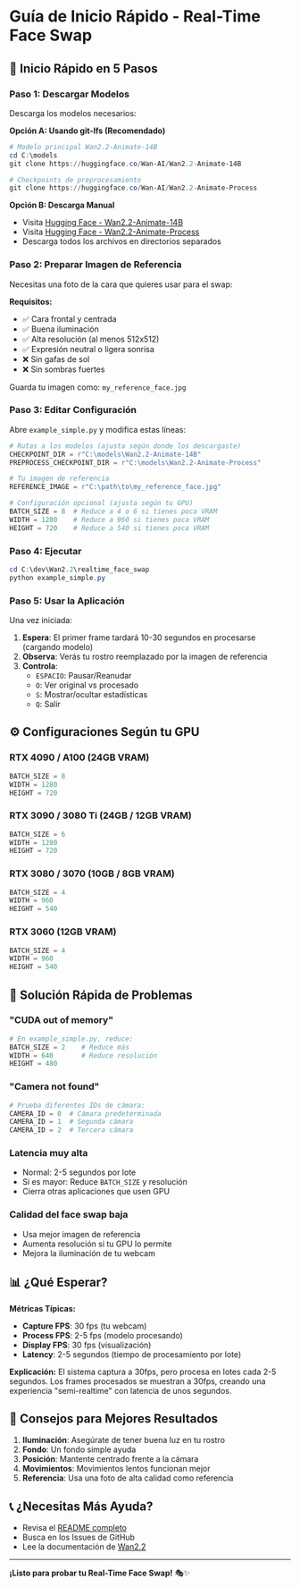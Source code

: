 # Guía de Inicio Rápido - Real-Time Face Swap

## 🚀 Inicio Rápido en 5 Pasos

### Paso 1: Descargar Modelos

Descarga los modelos necesarios:

**Opción A: Usando git-lfs (Recomendado)**
```powershell
# Modelo principal Wan2.2-Animate-14B
cd C:\models
git clone https://huggingface.co/Wan-AI/Wan2.2-Animate-14B

# Checkpoints de preprocesamiento
git clone https://huggingface.co/Wan-AI/Wan2.2-Animate-Process
```

**Opción B: Descarga Manual**
- Visita [Hugging Face - Wan2.2-Animate-14B](https://huggingface.co/Wan-AI/Wan2.2-Animate-14B)
- Visita [Hugging Face - Wan2.2-Animate-Process](https://huggingface.co/Wan-AI/Wan2.2-Animate-Process)
- Descarga todos los archivos en directorios separados

### Paso 2: Preparar Imagen de Referencia

Necesitas una foto de la cara que quieres usar para el swap:

**Requisitos:**
- ✅ Cara frontal y centrada
- ✅ Buena iluminación
- ✅ Alta resolución (al menos 512x512)
- ✅ Expresión neutral o ligera sonrisa
- ❌ Sin gafas de sol
- ❌ Sin sombras fuertes

Guarda tu imagen como: `my_reference_face.jpg`

### Paso 3: Editar Configuración

Abre `example_simple.py` y modifica estas líneas:

```python
# Rutas a los modelos (ajusta según donde los descargaste)
CHECKPOINT_DIR = r"C:\models\Wan2.2-Animate-14B"
PREPROCESS_CHECKPOINT_DIR = r"C:\models\Wan2.2-Animate-Process"

# Tu imagen de referencia
REFERENCE_IMAGE = r"C:\path\to\my_reference_face.jpg"

# Configuración opcional (ajusta según tu GPU)
BATCH_SIZE = 8  # Reduce a 4 o 6 si tienes poca VRAM
WIDTH = 1280    # Reduce a 960 si tienes poca VRAM
HEIGHT = 720    # Reduce a 540 si tienes poca VRAM
```

### Paso 4: Ejecutar

```powershell
cd C:\dev\Wan2.2\realtime_face_swap
python example_simple.py
```

### Paso 5: Usar la Aplicación

Una vez iniciada:

1. **Espera**: El primer frame tardará 10-30 segundos en procesarse (cargando modelo)
2. **Observa**: Verás tu rostro reemplazado por la imagen de referencia
3. **Controla**:
   - `ESPACIO`: Pausar/Reanudar
   - `O`: Ver original vs procesado
   - `S`: Mostrar/ocultar estadísticas
   - `Q`: Salir

## ⚙️ Configuraciones Según tu GPU

### RTX 4090 / A100 (24GB VRAM)
```python
BATCH_SIZE = 8
WIDTH = 1280
HEIGHT = 720
```

### RTX 3090 / 3080 Ti (24GB / 12GB VRAM)
```python
BATCH_SIZE = 6
WIDTH = 1280
HEIGHT = 720
```

### RTX 3080 / 3070 (10GB / 8GB VRAM)
```python
BATCH_SIZE = 4
WIDTH = 960
HEIGHT = 540
```

### RTX 3060 (12GB VRAM)
```python
BATCH_SIZE = 4
WIDTH = 960
HEIGHT = 540
```

## 🐛 Solución Rápida de Problemas

### "CUDA out of memory"
```python
# En example_simple.py, reduce:
BATCH_SIZE = 2    # Reduce más
WIDTH = 640       # Reduce resolución
HEIGHT = 480
```

### "Camera not found"
```python
# Prueba diferentes IDs de cámara:
CAMERA_ID = 0  # Cámara predeterminada
CAMERA_ID = 1  # Segunda cámara
CAMERA_ID = 2  # Tercera cámara
```

### Latencia muy alta
- Normal: 2-5 segundos por lote
- Si es mayor: Reduce `BATCH_SIZE` y resolución
- Cierra otras aplicaciones que usen GPU

### Calidad del face swap baja
- Usa mejor imagen de referencia
- Aumenta resolución si tu GPU lo permite
- Mejora la iluminación de tu webcam

## 📊 ¿Qué Esperar?

**Métricas Típicas:**
- **Capture FPS**: 30 fps (tu webcam)
- **Process FPS**: 2-5 fps (modelo procesando)
- **Display FPS**: 30 fps (visualización)
- **Latency**: 2-5 segundos (tiempo de procesamiento por lote)

**Explicación:**
El sistema captura a 30fps, pero procesa en lotes cada 2-5 segundos. Los frames procesados se muestran a 30fps, creando una experiencia "semi-realtime" con latencia de unos segundos.

## 🎯 Consejos para Mejores Resultados

1. **Iluminación**: Asegúrate de tener buena luz en tu rostro
2. **Fondo**: Un fondo simple ayuda
3. **Posición**: Mantente centrado frente a la cámara
4. **Movimientos**: Movimientos lentos funcionan mejor
5. **Referencia**: Usa una foto de alta calidad como referencia

## 📞 ¿Necesitas Más Ayuda?

- Revisa el [README completo](README.md)
- Busca en los Issues de GitHub
- Lee la documentación de [Wan2.2](https://github.com/Wan-Video/Wan2.2)

---

**¡Listo para probar tu Real-Time Face Swap!** 🎭✨
